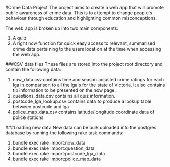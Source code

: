 #Crime Data Project
The project aims to create a web app that will promote public awareness of crime data. This is to attempt to change people's behaviour through education and highlighting common misconceptions. 

The web app is broken up into two main components:
1. A quiz
2. A right now function for quick easy access to relevant, summarised crime data pertaining to the users location at the time when accessing the web app. 

###CSV data files
These files are stored into the project root directory and contain the following data:
1. now_data.csv contains time and season adjusted crime ratings for each lga in comparison to all the lga's for the state of Victoria. It also contains tip information to be presented on the now page. 
2. questions_data.csv contains all quiz information.
3. postcode_lga_lookup.csv contains data to produce a lookup table between postcode and lga
4. police_map_data.csv contains latitude/longitude coordinate data of police stations

###Loading new data
New data can be bulk uploaded into the postgres database by running the following rake task commands:
1. bundle exec rake import:now_data
2. bundle exec rake import:question_data
3. bundle exec rake import:postcode_lga_data
4. bundle exec rake import:police_map_data
